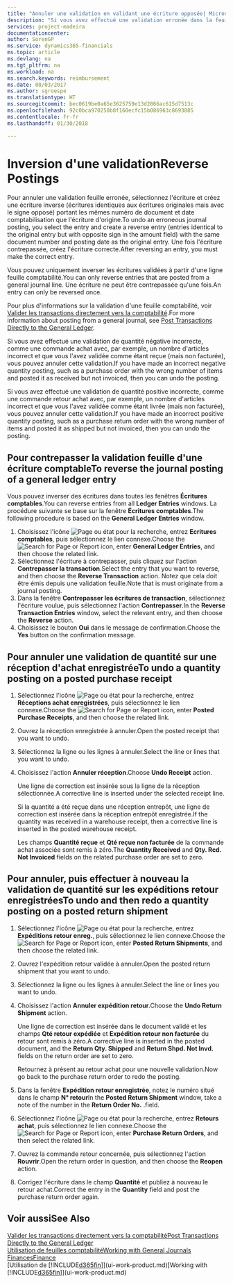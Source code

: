 ```yaml
---
title: "Annuler une validation en validant une écriture opposée| Microsoft Docs"
description: "Si vous avez effectué une validation erronée dans la feuille comptabilité, vous pouvez utiliser la fonction de contrepassation de transaction pour annuler la validation avec une piste d'audit correcte."
services: project-madeira
documentationcenter: 
author: SorenGP
ms.service: dynamics365-financials
ms.topic: article
ms.devlang: na
ms.tgt_pltfrm: na
ms.workload: na
ms.search.keywords: reimbursement
ms.date: 08/03/2017
ms.author: sgroespe
ms.translationtype: HT
ms.sourcegitcommit: bec0619be0a65e3625759e13d2866ac615d7513c
ms.openlocfilehash: 92c0bca970250b8f160ecfc15b086963c8693885
ms.contentlocale: fr-fr
ms.lasthandoff: 01/30/2018

---
```

# <a name="reverse-postings"></a><span data-ttu-id="c8135-103">Inversion d'une validation</span><span class="sxs-lookup"><span data-stu-id="c8135-103">Reverse Postings</span></span>
<span data-ttu-id="c8135-104">Pour annuler une validation feuille erronée, sélectionnez l'écriture et créez une écriture inverse (écritures identiques aux écritures originales mais avec le signe opposé) portant les mêmes numéro de document et date comptabilisation que l'écriture d'origine.</span><span class="sxs-lookup"><span data-stu-id="c8135-104">To undo an erroneous journal posting, you select the entry and create a reverse entry (entries identical to the original entry but with opposite sign in the amount field) with the same document number and posting date as the original entry.</span></span> <span data-ttu-id="c8135-105">Une fois l'écriture contrepassée, créez l'écriture correcte.</span><span class="sxs-lookup"><span data-stu-id="c8135-105">After reversing an entry, you must make the correct entry.</span></span>

<span data-ttu-id="c8135-106">Vous pouvez uniquement inverser les écritures validées à partir d'une ligne feuille comptabilité.</span><span class="sxs-lookup"><span data-stu-id="c8135-106">You can only reverse entries that are posted from a general journal line.</span></span> <span data-ttu-id="c8135-107">Une écriture ne peut être contrepassée qu'une fois.</span><span class="sxs-lookup"><span data-stu-id="c8135-107">An entry can only be reversed once.</span></span>

<span data-ttu-id="c8135-108">Pour plus d'informations sur la validation d'une feuille comptabilité, voir [Valider les transactions directement vers la comptabilité](finance-how-post-transactions-directly.md).</span><span class="sxs-lookup"><span data-stu-id="c8135-108">For more information about posting from a general journal, see [Post Transactions Directly to the General Ledger](finance-how-post-transactions-directly.md).</span></span>

<span data-ttu-id="c8135-109">Si vous avez effectué une validation de quantité négative incorrecte, comme une commande achat avec, par exemple, un nombre d'articles incorrect et que vous l'avez validée comme étant reçue (mais non facturée), vous pouvez annuler cette validation.</span><span class="sxs-lookup"><span data-stu-id="c8135-109">If you have made an incorrect negative quantity posting, such as a purchase order with the wrong number of items and posted it as received but not invoiced, then you can undo the posting.</span></span>

<span data-ttu-id="c8135-110">Si vous avez effectué une validation de quantité positive incorrecte, comme une commande retour achat avec, par exemple, un nombre d'articles incorrect et que vous l'avez validée comme étant livrée (mais non facturée), vous pouvez annuler cette validation.</span><span class="sxs-lookup"><span data-stu-id="c8135-110">If you have made an incorrect positive quantity posting, such as a purchase return order with the wrong number of items and posted it as shipped but not invoiced, then you can undo the posting.</span></span>   

## <a name="to-reverse-the-journal-posting-of-a-general-ledger-entry"></a><span data-ttu-id="c8135-111">Pour contrepasser la validation feuille d'une écriture comptable</span><span class="sxs-lookup"><span data-stu-id="c8135-111">To reverse the journal posting of a general ledger entry</span></span>
<span data-ttu-id="c8135-112">Vous pouvez inverser des écritures dans toutes les fenêtres **Écritures comptables**.</span><span class="sxs-lookup"><span data-stu-id="c8135-112">You can reverse entries from all **Ledger Entries** windows.</span></span> <span data-ttu-id="c8135-113">La procédure suivante se base sur la fenêtre **Écritures comptables**.</span><span class="sxs-lookup"><span data-stu-id="c8135-113">The following procedure is based on the **General Ledger Entries** window.</span></span>
1. <span data-ttu-id="c8135-114">Choisissez l'icône ![Page ou état pour la recherche](media/ui-search/search_small.png "icône Page ou état pour la recherche"), entrez **Ecritures comptables**, puis sélectionnez le lien connexe.</span><span class="sxs-lookup"><span data-stu-id="c8135-114">Choose the ![Search for Page or Report](media/ui-search/search_small.png "Search for Page or Report icon") icon, enter **General Ledger Entries**, and then choose the related link.</span></span>
2. <span data-ttu-id="c8135-115">Sélectionnez l'écriture à contrepasser, puis cliquez sur l'action **Contrepasser la transaction**.</span><span class="sxs-lookup"><span data-stu-id="c8135-115">Select the entry that you want to reverse, and then choose the **Reverse Transaction** action.</span></span> <span data-ttu-id="c8135-116">Notez que cela doit être émis depuis une validation feuille.</span><span class="sxs-lookup"><span data-stu-id="c8135-116">Note that is must originate from a journal posting.</span></span>
3. <span data-ttu-id="c8135-117">Dans la fenêtre **Contrepasser les écritures de transaction**, sélectionnez l'écriture voulue, puis sélectionnez l'action **Contrepasser**.</span><span class="sxs-lookup"><span data-stu-id="c8135-117">In the **Reverse Transaction Entries** window, select the relevant entry, and then choose the **Reverse** action.</span></span>
4. <span data-ttu-id="c8135-118">Choisissez le bouton **Oui** dans le message de confirmation.</span><span class="sxs-lookup"><span data-stu-id="c8135-118">Choose the **Yes** button on the confirmation message.</span></span>

## <a name="to-undo-a-quantity-posting-on-a-posted-purchase-receipt"></a><span data-ttu-id="c8135-119">Pour annuler une validation de quantité sur une réception d'achat enregistrée</span><span class="sxs-lookup"><span data-stu-id="c8135-119">To undo a quantity posting on a posted purchase receipt</span></span>  

1.  <span data-ttu-id="c8135-120">Sélectionnez l'icône ![Page ou état pour la recherche](media/ui-search/search_small.png "icône Page ou état pour la recherche"), entrez **Réceptions achat enregistrées**, puis sélectionnez le lien connexe.</span><span class="sxs-lookup"><span data-stu-id="c8135-120">Choose the ![Search for Page or Report](media/ui-search/search_small.png "Search for Page or Report icon") icon, enter **Posted Purchase Receipts**, and then choose the related link.</span></span>  
2.  <span data-ttu-id="c8135-121">Ouvrez la réception enregistrée à annuler.</span><span class="sxs-lookup"><span data-stu-id="c8135-121">Open the posted receipt that you want to undo.</span></span>  
3.  <span data-ttu-id="c8135-122">Sélectionnez la ligne ou les lignes à annuler.</span><span class="sxs-lookup"><span data-stu-id="c8135-122">Select the line or lines that you want to undo.</span></span>  
4.  <span data-ttu-id="c8135-123">Choisissez l'action **Annuler réception**.</span><span class="sxs-lookup"><span data-stu-id="c8135-123">Choose **Undo Receipt** action.</span></span>

    <span data-ttu-id="c8135-124">Une ligne de correction est insérée sous la ligne de la réception sélectionnée.</span><span class="sxs-lookup"><span data-stu-id="c8135-124">A corrective line is inserted under the selected receipt line.</span></span>  

    <span data-ttu-id="c8135-125">Si la quantité a été reçue dans une réception entrepôt, une ligne de correction est insérée dans la réception entrepôt enregistrée.</span><span class="sxs-lookup"><span data-stu-id="c8135-125">If the quantity was received in a warehouse receipt, then a corrective line is inserted in the posted warehouse receipt.</span></span>  

    <span data-ttu-id="c8135-126">Les champs **Quantité reçue** et **Qté reçue non facturée** de la commande achat associée sont remis à zéro.</span><span class="sxs-lookup"><span data-stu-id="c8135-126">The **Quantity Received** and **Qty. Rcd. Not Invoiced** fields on the related purchase order are set to zero.</span></span>

## <a name="to-undo-and-then-redo-a-quantity-posting-on-a-posted-return-shipment"></a><span data-ttu-id="c8135-127">Pour annuler, puis effectuer à nouveau la validation de quantité sur les expéditions retour enregistrées</span><span class="sxs-lookup"><span data-stu-id="c8135-127">To undo and then redo a quantity posting on a posted return shipment</span></span>

1.  <span data-ttu-id="c8135-128">Sélectionnez l'icône ![Page ou état pour la recherche](media/ui-search/search_small.png "icône Page ou état pour la recherche"), entrez **Expéditions retour enreg.**, puis sélectionnez le lien connexe.</span><span class="sxs-lookup"><span data-stu-id="c8135-128">Choose the ![Search for Page or Report](media/ui-search/search_small.png "Search for Page or Report icon") icon, enter **Posted Return Shipments**, and then choose the related link.</span></span>  
2.  <span data-ttu-id="c8135-129">Ouvrez l'expédition retour validée à annuler.</span><span class="sxs-lookup"><span data-stu-id="c8135-129">Open the posted return shipment that you want to undo.</span></span>
3. <span data-ttu-id="c8135-130">Sélectionnez la ligne ou les lignes à annuler.</span><span class="sxs-lookup"><span data-stu-id="c8135-130">Select the line or lines you want to undo.</span></span>  

4.  <span data-ttu-id="c8135-131">Choisissez l'action **Annuler expédition retour**.</span><span class="sxs-lookup"><span data-stu-id="c8135-131">Choose the **Undo Return Shipment** action.</span></span>  

    <span data-ttu-id="c8135-132">Une ligne de correction est insérée dans le document validé et les champs **Qté retour expédiée** et **Expédition retour non facturée** du retour sont remis à zéro.</span><span class="sxs-lookup"><span data-stu-id="c8135-132">A corrective line is inserted in the posted document, and the **Return Qty. Shipped** and **Return Shpd. Not Invd.** fields on the return order are set to zero.</span></span>  

    <span data-ttu-id="c8135-133">Retournez à présent au retour achat pour une nouvelle validation.</span><span class="sxs-lookup"><span data-stu-id="c8135-133">Now go back to the purchase return order to redo the posting.</span></span>  

5.  <span data-ttu-id="c8135-134">Dans la fenêtre **Expédition retour enregistrée**, notez le numéro situé dans le champ **N° retour**</span><span class="sxs-lookup"><span data-stu-id="c8135-134">In the **Posted Return Shipment** window, take a note of the number in the **Return Order No.**</span></span> <span data-ttu-id="c8135-135">.</span><span class="sxs-lookup"><span data-stu-id="c8135-135">field.</span></span>  
6.  <span data-ttu-id="c8135-136">Sélectionnez l'icône ![Page ou état pour la recherche](media/ui-search/search_small.png "icône Page ou état pour la recherche"), entrez **Retours achat**, puis sélectionnez le lien connexe.</span><span class="sxs-lookup"><span data-stu-id="c8135-136">Choose the ![Search for Page or Report](media/ui-search/search_small.png "Search for Page or Report icon") icon, enter **Purchase Return Orders**, and then select the related link.</span></span>  
7.  <span data-ttu-id="c8135-137">Ouvrez la commande retour concernée, puis sélectionnez l'action **Rouvrir**.</span><span class="sxs-lookup"><span data-stu-id="c8135-137">Open the return order in question, and then choose the **Reopen** action.</span></span>  
8.  <span data-ttu-id="c8135-138">Corrigez l'écriture dans le champ **Quantité** et publiez à nouveau le retour achat.</span><span class="sxs-lookup"><span data-stu-id="c8135-138">Correct the entry in the **Quantity** field and post the purchase return order again.</span></span>  

## <a name="see-also"></a><span data-ttu-id="c8135-139">Voir aussi</span><span class="sxs-lookup"><span data-stu-id="c8135-139">See Also</span></span>
[<span data-ttu-id="c8135-140">Valider les transactions directement vers la comptabilité</span><span class="sxs-lookup"><span data-stu-id="c8135-140">Post Transactions Directly to the General Ledger</span></span>](finance-how-post-transactions-directly.md)  
[<span data-ttu-id="c8135-141">Utilisation de feuilles comptabilité</span><span class="sxs-lookup"><span data-stu-id="c8135-141">Working with General Journals</span></span>](ui-work-general-journals.md)  
[<span data-ttu-id="c8135-142">Finances</span><span class="sxs-lookup"><span data-stu-id="c8135-142">Finance</span></span>](finance.md)  
<span data-ttu-id="c8135-143">[Utilisation de [!INCLUDE[d365fin](includes/d365fin_md.md)]](ui-work-product.md)</span><span class="sxs-lookup"><span data-stu-id="c8135-143">[Working with [!INCLUDE[d365fin](includes/d365fin_md.md)]](ui-work-product.md)</span></span>  

